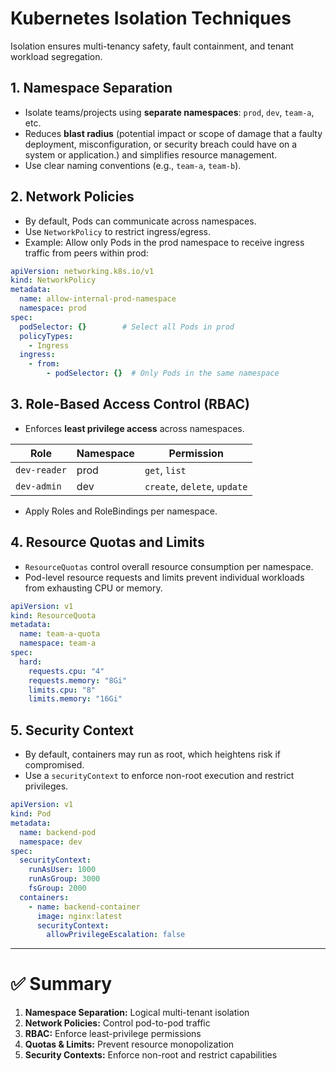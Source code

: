 # Kubernetes Isolation Techniques

Isolation ensures multi-tenancy safety, fault containment, and tenant workload segregation.

## 1. Namespace Separation
- Isolate teams/projects using **separate namespaces**: `prod`, `dev`, `team-a`, etc.
- Reduces **blast radius** (potential impact or scope of damage that a faulty deployment, misconfiguration, or security breach could have on a system or application.) and simplifies resource management.
- Use clear naming conventions (e.g., `team-a`, `team-b`). 

## 2. Network Policies
- By default, Pods can communicate across namespaces.
- Use `NetworkPolicy` to restrict ingress/egress.
- Example: Allow only Pods in the prod namespace to receive ingress traffic from peers within prod:

```yml
apiVersion: networking.k8s.io/v1
kind: NetworkPolicy
metadata:
  name: allow-internal-prod-namespace
  namespace: prod
spec:
  podSelector: {}        # Select all Pods in prod
  policyTypes:
    - Ingress
  ingress:
    - from:
        - podSelector: {}  # Only Pods in the same namespace
```

## 3. Role-Based Access Control (RBAC)
- Enforces **least privilege access** across namespaces.

| Role         | Namespace   | Permission                   |
|--------------|-------------|------------------------------|
| `dev-reader` | prod        | `get`, `list`                |
| `dev-admin`  | dev         | `create`, `delete`, `update` |

- Apply Roles and RoleBindings per namespace.

## 4. Resource Quotas and Limits
- `ResourceQuotas` control overall resource consumption per namespace. 
- Pod-level resource requests and limits prevent individual workloads from exhausting CPU or memory.

```yml
apiVersion: v1
kind: ResourceQuota
metadata:
  name: team-a-quota
  namespace: team-a
spec:
  hard:
    requests.cpu: "4"
    requests.memory: "8Gi"
    limits.cpu: "8"
    limits.memory: "16Gi"
```

## 5. Security Context
- By default, containers may run as root, which heightens risk if compromised. 
- Use a `securityContext` to enforce non-root execution and restrict privileges.

```yml
apiVersion: v1
kind: Pod
metadata:
  name: backend-pod
  namespace: dev
spec:
  securityContext:
    runAsUser: 1000
    runAsGroup: 3000
    fsGroup: 2000
  containers:
    - name: backend-container
      image: nginx:latest
      securityContext:
        allowPrivilegeEscalation: false
```

---

# ✅ Summary
1. **Namespace Separation:** Logical multi-tenant isolation
2. **Network Policies:** Control pod-to-pod traffic
3. **RBAC:** Enforce least-privilege permissions
4. **Quotas & Limits:**	Prevent resource monopolization
5. **Security Contexts:** Enforce non-root and restrict capabilities
